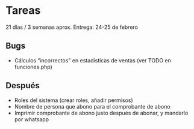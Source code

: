 # Tareas

21 días / 3 semanas aprox.
Entrega: 24-25 de febrero

## Bugs

- Cálculos "incorrectos" en estadísticas de ventas (ver TODO en funciones.php)

## Después

- Roles del sistema (crear roles, añadir permisos)
- Nombre de persona que abono para el comprobante de abono
- Imprimir comprobante de abono justo después de abonar, y mandarlo por whatsapp
